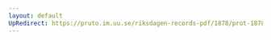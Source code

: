 ```yaml
---
layout: default
UpRedirect: https://pruto.im.uu.se/riksdagen-records-pdf/1878/prot-1878--ak--012/prot-1878--ak--012_029.pdf
---
```

